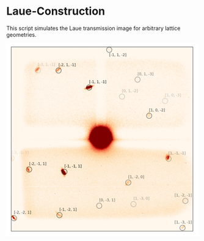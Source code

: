 # Laue-Construction
 This script simulates the Laue transmission image for arbitrary lattice geometries.

![alt text](https://raw.githubusercontent.com/Widdi97/Laue-Construction/main/laue_spots.png)
